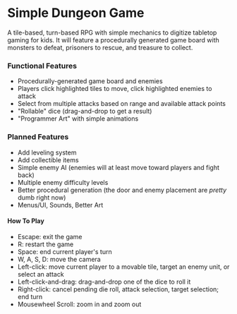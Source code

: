 # Simple Dungeon Game
A tile-based, turn-based RPG with simple mechanics to digitize tabletop gaming for kids. It will feature a procedurally generated game board with monsters to defeat, prisoners to rescue, and treasure to collect.

### Functional Features
- Procedurally-generated game board and enemies
- Players click highlighted tiles to move, click highlighted enemies to attack
- Select from multiple attacks based on range and available attack points
- "Rollable" dice (drag-and-drop to get a result)
- "Programmer Art" with simple animations

### Planned Features
- Add leveling system
- Add collectible items
- Simple enemy AI (enemies will at least move toward players and fight back)
- Multiple enemy difficulty levels
- Better procedural generation (the door and enemy placement are _pretty_ dumb right now)
- Menus/UI, Sounds, Better Art

#### How To Play
- Escape: exit the game
- R: restart the game
- Space: end current player's turn
- W, A, S, D: move the camera
- Left-click: move current player to a movable tile, target an enemy unit, or select an attack
- Left-click-and-drag: drag-and-drop one of the dice to roll it
- Right-click: cancel pending die roll, attack selection, target selection; end turn
- Mousewheel Scroll: zoom in and zoom out

